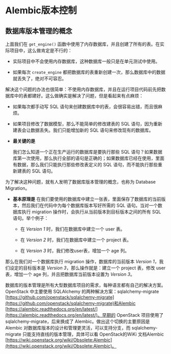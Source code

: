 # Alembic版本控制

## 数据库版本管理的概念

上面我们在 `get_engine()` 函数中使用了内存数据库，并且创建了所有的表。在实际项目中，这么做肯定是不行的：

* 实际项目中不会使用内存数据库，这种数据库一般只是在单元测试中使用。

* 如果每次 `create_engine` 都把数据库的表重新创建一次，那么数据库中的数据就丢失了，绝对不可容忍。

解决这个问题的办法也很简单：不使用内存数据库，并且在运行项目代码前先把数据库中的表都建好。这么做确实是解决了问题，但是看起来有点麻烦：

* 如果每次都手动写 SQL 语句来创建数据库中的表，会很容易出错，而且很麻烦。

* 如果项目修改了数据模型，那么不能简单的修改建表的 SQL 语句，因为重新建表会让数据丢失。我们只能增加新的 SQL 语句来修改现有的数据库。

* **最关键的是**

    我们怎么知道一个正在生产运行的数据库是要执行那些 SQL 语句？如果数据库第一次使用，那么执行全部的语句是正确的；如果数据库已经在使用，里面有数据，那么我们只能执行那些修改表定义的 SQL 语句，而不能执行那些重新建表的 SQL 语句。

为了解决这种问题，就有人发明了数据库版本管理的概念，也称为 Database Migration。
* **基本原理是**
    在我们要使用的数据库中建立一张表，里面保存了数据库的当前版本，然后我们在代码中为每个数据库版本写好所需的 SQL 语句。当对一个数据库执行 migration 操作时，会执行从当前版本到目标版本之间的所有 SQL 语句。举个例子：

    * 在 _Version 1_ 时，我们在数据库中建立一个 user 表。

    * 在 _Version 2_ 时，我们在数据库中建立一个 project 表。

    * 在 _Version 3_ 时，我们修改user表，增加一个 age 列。

那么在我们对一个数据库执行 migration 操作，数据库的当前版本 _Version 1_，我们设定的目标版本是 _Version 3_，那么操作就是：建立一个 project 表，修改 user 表，增加一个 age 列，并且把数据库当前版本设置为 _Version 3_。

数据库的版本管理是所有大型数据库项目的需求，每种语言都有自己的解决方案。OpenStack 中主要使用 SQLAlchemy 的两种解决方案：sqlalchemy-migrate [https://github.com/openstack/sqlalchemy-migrate](https://github.com/openstack/sqlalchemy-migrate)和Alembic [https://alembic.readthedocs.org/en/latest/](https://alembic.readthedocs.org/en/latest/)。早期的 OpenStack 项目使用了 sqlalchemy-migrate，后来换成了 Alembic。做出这个切换的主要原因是 Alembic 对数据库版本的设计和管理更灵活，可以支持分支，而 sqlalchemy-migrate 只能支持直线的版本管理，具体可以看 OpenStack的WiKi 文档Alembic [https://wiki.openstack.org/wiki/Obsolete:Alembic](https://wiki.openstack.org/wiki/Obsolete:Alembic)。



